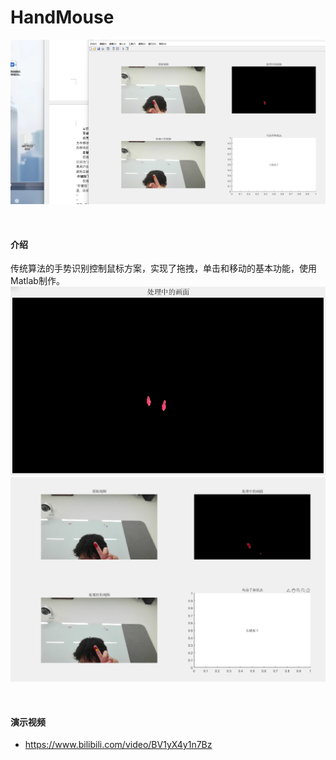 # HandMouse

![截图](./image/p1.png)


<br>


#### 介绍
传统算法的手势识别控制鼠标方案，实现了拖拽，单击和移动的基本功能，使用Matlab制作。
![截图](./image/p2.png)
![截图](./image/p3.png)


<br>


#### 演示视频
- https://www.bilibili.com/video/BV1yX4y1n7Bz
